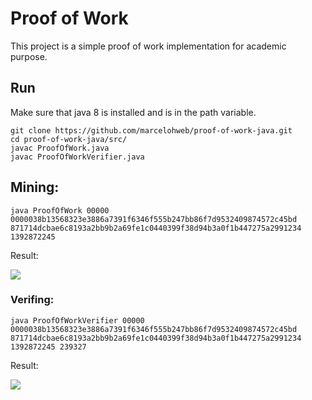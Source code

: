 # Proof of Work

This project is a simple proof of work implementation for academic purpose.

## Run

Make sure that java 8 is installed and is in the path variable.

	git clone https://github.com/marcelohweb/proof-of-work-java.git
	cd proof-of-work-java/src/
	javac ProofOfWork.java
	javac ProofOfWorkVerifier.java
	
## Mining:

	java ProofOfWork 00000 0000038b13568323e3886a7391f6346f555b247bb86f7d9532409874572c45bd 871714dcbae6c8193a2bb9b2a69fe1c0440399f38d94b3a0f1b447275a2991234 1392872245
	
Result:

<img src="http://66.7.213.120/~mswebcom/pow.png">

### Verifing:

	java ProofOfWorkVerifier 00000 0000038b13568323e3886a7391f6346f555b247bb86f7d9532409874572c45bd 871714dcbae6c8193a2bb9b2a69fe1c0440399f38d94b3a0f1b447275a2991234 1392872245 239327

Result:

<img src="http://66.7.213.120/~mswebcom/valid_block.png">
